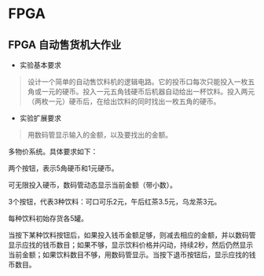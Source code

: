 # FPGA
## FPGA 自动售货机大作业
* 实验基本要求
> 设计一个简单的自动售饮料机的逻辑电路。它的投币口每次只能投入一枚五角或一元的硬币。投入一元五角钱硬币后机器自动给出一杯饮料。投入两元（两枚一元）硬币后，在给出饮料的同时找出一枚五角的硬币。
* 实验扩展要求
> 用数码管显示输入的金额，以及要找出的金额。

多物价系统。具体要求如下：

两个按钮，表示5角硬币和1元硬币。

可无限投入硬币，数码管动态显示当前金额（带小数）。

3个按钮，代表3种饮料：可口可乐2元，午后红茶3.5元，乌龙茶3元。

每种饮料初始存货各5罐。

当按下某种饮料按钮后，如果投入钱币金额足够，则减去相应的金额，并以数码管显示应找的钱币数目；如果不够，显示饮料价格并闪动，持续2秒，然后仍然显示当前金额；如果饮料数目不够，用数码管显示。当按下退币按钮后，显示应找的钱币数目。
